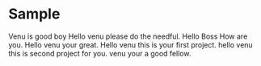 # Sample
Venu is good boy 
Hello venu please do the needful.
Hello Boss How are you.
Hello venu your great.
Hello venu this is your first project.
hello venu this is second project for you.
venu your a good fellow.
